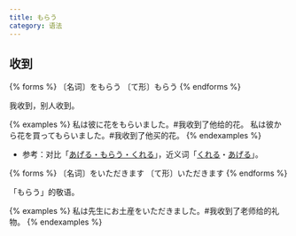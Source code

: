 ```yaml
---
title: もらう
category: 语法
---
```


## 收到

{% forms %}
〔名词〕をもらう
〔て形〕もらう
{% endforms %}

我收到，别人收到。

{% examples %}
私は彼に花をもらいました。#我收到了他给的花。
私は彼から花を買ってもらいました。#我收到了他买的花。
{% endexamples %}

- 参考：对比「[あげる・もらう・くれる](/grammar-diff/ageru-morau-kureru)」，近义词「[くれる](../kureru)・[あげる](../ageru)」。

{% forms %}
〔名词〕をいただきます
〔て形〕いただきます
{% endforms %}

「もらう」的敬语。

{% examples %}
私は先生にお土産をいただきました。#我收到了老师给的礼物。
{% endexamples %}
